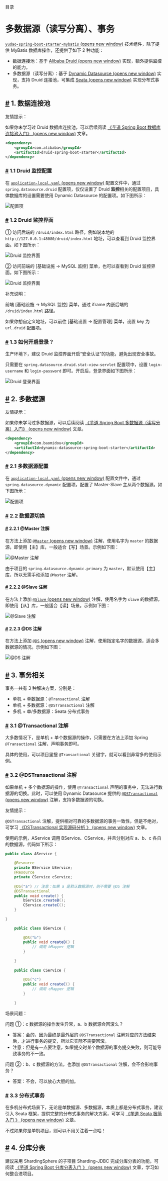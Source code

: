 目录

# 多数据源（读写分离）、事务

[`yudao-spring-boot-starter-mybatis` (opens new window)](https://github.com/YunaiV/ruoyi-vue-pro/blob/master/yudao-framework/yudao-spring-boot-starter-mybatis/) 技术组件，除了提供 MyBatis 数据库操作，还提供了如下 2 种功能：

*   数据连接池：基于 [Alibaba Druid (opens new window)](https://github.com/alibaba/druid) 实现，额外提供监控的能力。
*   多数据源（读写分离）：基于 [Dynamic Datasource (opens new window)](https://github.com/baomidou/dynamic-datasource-spring-boot-starter) 实现，支持 Druid 连接池，可集成 [Seata (opens new window)](https://www.iocoder.cn/Seata/install/?yudao) 实现分布式事务。

## [#](#_1-数据连接池) 1. 数据连接池

友情提示：

如果你未学习过 Druid 数据库连接池，可以后续阅读 [《芋道 Spring Boot 数据库连接池入门》 (opens new window)](http://www.iocoder.cn/Spring-Boot/datasource-pool/?yudao) 文章。

```xml
<dependency>
    <groupId>com.alibaba</groupId>
    <artifactId>druid-spring-boot-starter</artifactId>
</dependency>

```

### [#](#_1-1-druid-监控配置) 1.1 Druid 监控配置

在 [`application-local.yaml` (opens new window)](https://github.com/YunaiV/ruoyi-vue-pro/blob/master/yudao-server/src/main/resources/application-local.yaml) 配置文件中，通过 `spring.datasource.druid` 配置项，仅仅设置了 Druid **监控**相关的配置项目，具体数据库的设置需要使用 Dynamic Datasource 的配置项。如下图所示：

![ 配置项](./static/01.png)

### [#](#_1-2-druid-监控界面) 1.2 Druid 监控界面

① 访问后端的 `/druid/index.html` 路径，例如说本地的 `http://127.0.0.1:48080/druid/index.html` 地址，可以查看到 Druid 监控界面。如下图所示：

![Druid 监控界面](./static/02.png)

② 访问前端的 \[基础设施 -> MySQL 监控\] 菜单，也可以查看到 Druid 监控界面。如下图所示：

![Druid 监控界面](./static/03.png)

补充说明：

前端 \[基础设施 -> MySQL 监控\] 菜单，通过 iframe 内嵌后端的 `/druid/index.html` 路径。

如果你想自定义地址，可以前往 \[基础设置 -> 配置管理\] 菜单，设置 key 为 `url.druid` 配置项。

### [#](#_1-3-如何开启登录) 1.3 如何开启登录？

生产环境下，建议 Druid 监控界面开启“安全认证”的功能，避免出现安全事故。

只需要在 `spring.datasource.druid.stat-view-servlet` 配置项中，设置 `login-username` 和 `login-password` 即可。开启后，登录界面如下图所示：

![Druid 登录界面](./static/druid-security.png)

## [#](#_2-多数据源) 2. 多数据源

友情提示：

如果你未学习过多数据源，可以后续阅读 [《芋道 Spring Boot 多数据源（读写分离）入门》 (opens new window)](http://www.iocoder.cn/Spring-Boot/dynamic-datasource/?yudao) 文章。

```xml
<dependency>
    <groupId>com.baomidou</groupId>
    <artifactId>dynamic-datasource-spring-boot-starter</artifactId>
</dependency>

```

### [#](#_2-1-多数据源配置) 2.1 多数据源配置

在 [`application-local.yaml` (opens new window)](https://github.com/YunaiV/ruoyi-vue-pro/blob/master/yudao-server/src/main/resources/application-local.yaml#L30-L58) 配置文件中，通过 `spring.datasource.dynamic` 配置项，配置了 Master-Slave 主从两个数据源。如下图所示：

![ 配置项](./static/04.png)

### [#](#_2-2-数据源切换) 2.2 数据源切换
#### [#](#_2-2-1-master-注解) 2.2.1 @Master 注解

在方法上添加 [`@Master` (opens new window)](https://github.com/baomidou/dynamic-datasource-spring-boot-starter/blob/master/src/main/java/com/baomidou/dynamic/datasource/annotation/Master.java) 注解，使用名字为 `master` 的数据源，即使用【主】库，一般适合【写】场景。示例如下图：

![@Master 注解](./static/05.png)

由于项目的 `spring.datasource.dynamic.primary` 为 `master`，默认使用【主】库，所以无需手动添加 `@Master` 注解。

#### [#](#_2-2-2-slave-注解) 2.2.2 @Slave 注解

在方法上添加 [`@Slave` (opens new window)](https://github.com/baomidou/dynamic-datasource-spring-boot-starter/blob/master/src/main/java/com/baomidou/dynamic/datasource/annotation/Slave.java) 注解，使用名字为 `slave` 的数据源，即使用【从】库，一般适合【读】场景。示例如下图：

![@Slave 注解](./static/06.png)

#### [#](#_2-2-3-ds-注解) 2.2.3 @DS 注解

在方法上添加 [`@DS` (opens new window)](https://github.com/baomidou/dynamic-datasource-spring-boot-starter/blob/master/src/main/java/com/baomidou/dynamic/datasource/annotation/DS.java) 注解，使用指定名字的数据源，适合多数据源的情况。示例如下图：

![@DS 注解](./static/07.png)

## [#](#_3-事务相关) 3. 事务相关

事务一共有 3 种解决方案，分别是：

*   单机 + 单数据源：`@Transactional` 注解
*   单机 + 多数据源：`@DSTransactional` 注解
*   多机 + 单/多数据源：Seata 分布式事务

### [#](#_3-1-transactional-注解) 3.1 @Transactional 注解

大多数情况下，是单机 + 单个数据源的操作，只需要在方法上添加 Spring `@Transactional` 注解，声明事务即可。

具体的使用，可以项目里搜 `@Transactional` 关键字，就可以看到非常多的使用示例。

### [#](#_3-2-dstransactional-注解) 3.2 @DSTransactional 注解

如果单机 + 多个数据源的操作，使用 `@Transactional` 声明的事务中，无法进行数据源的切换。此时，可以使用 Dynamic Datasource 提供的 [`@DSTransactional` (opens new window)](https://github.com/baomidou/dynamic-datasource-spring-boot-starter/blob/master/src/main/java/com/baomidou/dynamic/datasource/annotation/DSTransactional.java) 注解，支持多数据源的切换。

友情提示：

`@DSTransactional` 注解，提供相对可靠的多数据源的事务一致性，但是不绝对，可学习 [《DSTransactional 实现源码分析 》 (opens new window)](https://www.yinxiang.com/everhub/note/ac0175c8-35f5-4d66-8cd3-c662d7a16441) 文章。

使用的示例，AService 调用 BService、CService，并且分别对应 a、b、c 各自的数据源，代码如下所示：

```java
public class AService {
    
    @Resource
    private BService bService;
    @Resource
    private CService cService;
    
    @DS("a") // 注意：如果 a 是默认数据源时，则不需要 @DS 注解
    @DSTransactional
    public void create() {
        bService.createB();
        CService.createC();
    }
    
}

    public class BService {
        
        @DS("b")
        public void createB() {
            // 调用 bMapper 逻辑
        }
        
    }
    
    public class CService {
        
        @DS("c")
        public void createC() {
            // 调用 cMapper 逻辑
        }
        
    }

```

场景问题：

问题 ①：c 数据源的操作发生异常，a、b 数据源会回滚么？

*   答案：会的，因为最终是最外层的 `@DSTransactional` 注解对应的方法结束后，才进行事务的提交，所以它实际不需要回滚。
*   注意：但是有一点要注意，如果提交时某个数据源的事务提交失败，则可能导致事务的不一致。

问题 ②：b、c 数据源的方法，也添加 `@DSTransactional` 注解，会不会影响事务？

*   答案：不会，可以放心大胆的加。

### [#](#_3-3-分布式事务) 3.3 分布式事务

在多机分布式场景下，无论是单数据源、多数据源，本质上都是分布式事务，建议引入 Seata 框架，提供完整的分布式事务的解决方案，可学习 [《芋道 Seata 极简入门 》 (opens new window)](https://www.iocoder.cn/Seata/install/?yudao) 文章。

不过如果你是单机项目，则可以不用关注着一点哈！

## [#](#_4-分库分表) 4. 分库分表

建议采用 ShardingSphere 的子项目 Sharding-JDBC 完成分库分表的功能，可阅读 [《芋道 Spring Boot 分库分表入门 》 (opens new window)](https://www.iocoder.cn/Spring-Boot/sharding-datasource/?yudao) 文章，学习如何整合进项目。